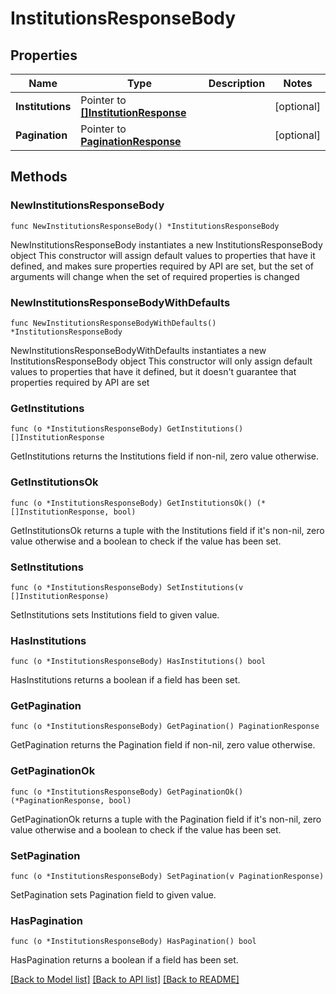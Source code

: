 # InstitutionsResponseBody

## Properties

Name | Type | Description | Notes
------------ | ------------- | ------------- | -------------
**Institutions** | Pointer to [**[]InstitutionResponse**](InstitutionResponse.md) |  | [optional] 
**Pagination** | Pointer to [**PaginationResponse**](PaginationResponse.md) |  | [optional] 

## Methods

### NewInstitutionsResponseBody

`func NewInstitutionsResponseBody() *InstitutionsResponseBody`

NewInstitutionsResponseBody instantiates a new InstitutionsResponseBody object
This constructor will assign default values to properties that have it defined,
and makes sure properties required by API are set, but the set of arguments
will change when the set of required properties is changed

### NewInstitutionsResponseBodyWithDefaults

`func NewInstitutionsResponseBodyWithDefaults() *InstitutionsResponseBody`

NewInstitutionsResponseBodyWithDefaults instantiates a new InstitutionsResponseBody object
This constructor will only assign default values to properties that have it defined,
but it doesn't guarantee that properties required by API are set

### GetInstitutions

`func (o *InstitutionsResponseBody) GetInstitutions() []InstitutionResponse`

GetInstitutions returns the Institutions field if non-nil, zero value otherwise.

### GetInstitutionsOk

`func (o *InstitutionsResponseBody) GetInstitutionsOk() (*[]InstitutionResponse, bool)`

GetInstitutionsOk returns a tuple with the Institutions field if it's non-nil, zero value otherwise
and a boolean to check if the value has been set.

### SetInstitutions

`func (o *InstitutionsResponseBody) SetInstitutions(v []InstitutionResponse)`

SetInstitutions sets Institutions field to given value.

### HasInstitutions

`func (o *InstitutionsResponseBody) HasInstitutions() bool`

HasInstitutions returns a boolean if a field has been set.

### GetPagination

`func (o *InstitutionsResponseBody) GetPagination() PaginationResponse`

GetPagination returns the Pagination field if non-nil, zero value otherwise.

### GetPaginationOk

`func (o *InstitutionsResponseBody) GetPaginationOk() (*PaginationResponse, bool)`

GetPaginationOk returns a tuple with the Pagination field if it's non-nil, zero value otherwise
and a boolean to check if the value has been set.

### SetPagination

`func (o *InstitutionsResponseBody) SetPagination(v PaginationResponse)`

SetPagination sets Pagination field to given value.

### HasPagination

`func (o *InstitutionsResponseBody) HasPagination() bool`

HasPagination returns a boolean if a field has been set.


[[Back to Model list]](../README.md#documentation-for-models) [[Back to API list]](../README.md#documentation-for-api-endpoints) [[Back to README]](../README.md)


